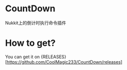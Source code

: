 # CountDown
Nukkit上的倒计时执行命令插件
# How to get?
You can get it on {RELEASES}[https://github.com/CoolMagic233/CountDown/releases]
